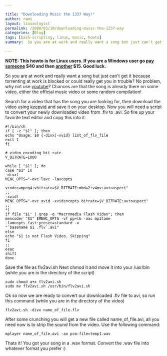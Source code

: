 ```yaml
---

title: "Downloading Music the 1337 Way!"
author: rami
layout: linuxologist
permalink: /2008/03/10/downloading-music-the-1337-way
categories: [Blog]
tags: [bash-scripting, linux, music, howto]
summary:  So you are at work and really want a song but just can't get it because torrenting at work is blocked or could really get you in trouble? No problem, why not use [youtube](http://youtube.com)? Chances are that the song is already there on some video, either the official music video or some random compilation!

---
```


**NOTE: This howto is for Linux users. If you are a Windows user go [pay someone](http://www.flvsoft.com/flv_to_video/purchase.html) $40 and then [another](http://www.avi2divx.com/extract-audio.htm) $15. Good luck.**


So you are at work and really want a song but just can't get it because torrenting at work is blocked or could really get you in trouble? No problem, why not use [youtube](http://youtube.com)? Chances are that the song is already there on some video, either the official music video or some random compilation!

Search for a video that has the song you are looking for, then download the video using [keepvid](http://keepvid.com) and save it on your desktop. Now you will need a script to convert your newly downloaded video from .flv to .avi. So fire up your favorite text editor and copy this into it:

    #!/bin/sh
    if [ -z "$1" ]; then
    echo "Usage: $0 {-divx|-xvid} list_of_flv_file
    exit 1
    fi

    # video encoding bit rate
    V_BITRATE=1000

    while [ "$1" ]; do
    case "$1" in
    -divx)
    MENC_OPTS="-ovc lavc -lavcopts

    vcodec=mpeg4:vbitrate=$V_BITRATE:mbd=2:v4mv:autoaspect"
    ;;
    -xvid)
    MENC_OPTS="-ovc xvid -xvidencopts bitrate=$V_BITRATE:autoaspect"
    ;;
    *)
    if file "$1" | grep -q "Macromedia Flash Video"; then
    mencoder "$1" $MENC_OPTS -vf pp=lb -oac mp3lame
    -lameopts fast:preset=standard -o
    "`basename $1 .flv`.avi"
    else
    echo "$1 is not Flash Video. Skipping"
    fi
    ;;
    esac
    shift
    done

Save the file as flv2avi.sh Next chmod it and move it into your /usr/bin (while you are in the directory of the script)

    sudo chmod a+x flv2avi.sh
    sudo mv flv2avi.sh /usr/bin/flv2avi.sh

Ok so now we are ready to convert our downloaded .flv file to avi, so run this command (while you are in the directory of the video)

    flv2avi.sh -divx name_of_file.flv

After some crunching you will get a new file called name_of_file.avi, all you need now is to strip the sound from the video. Use the following command:

    mplayer name_of_file.avi -ao pcm:file=temp1.wav

Thats it! You got your song in a .wav format. Convert the .wav file into whatever format you prefer :)
